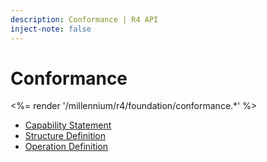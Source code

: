 ```yaml
---
description: Conformance | R4 API
inject-note: false
---
```


# Conformance

<%= render '/millennium/r4/foundation/conformance.*' %>

* [Capability Statement](/millennium/r4/foundation/conformance/capability-statement)
* [Structure Definition](/millennium/r4/foundation/conformance/structure-definition)
* [Operation Definition](/millennium/r4/foundation/conformance/operation-definition)
